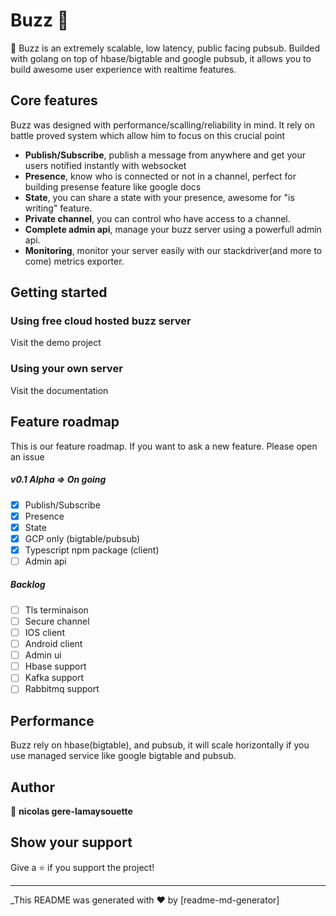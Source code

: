 # Buzz 🚀

🚀 Buzz is an extremely scalable, low latency, public facing pubsub. 
Builded with golang on top of hbase/bigtable and google pubsub, it allows you to build awesome user experience with realtime features. 





## Core features
Buzz was designed with performance/scalling/reliability in mind. It rely on battle proved system which allow him to focus on this crucial point 
- **Publish/Subscribe**, publish a message from anywhere and get your users notified instantly with websocket
- **Presence**,  know who is connected or not in a channel, perfect for building presense feature like google docs
- **State**, you can share a state with your presence, awesome for "is writing" feature.
- **Private channel**, you can control who have access to a channel.
- **Complete admin api**, manage your buzz server using a powerfull admin api.
- **Monitoring**, monitor your server easily with our stackdriver(and more to come)  metrics exporter.
## Getting started
### Using free cloud hosted buzz server
Visit the demo project 
### Using your own server
Visit the documentation 
## Feature roadmap

This is our feature roadmap. If you want to ask a new feature. Please open an issue

##### v0.1 Alpha => On going
- [x] Publish/Subscribe
- [x] Presence
- [x] State
- [x] GCP only (bigtable/pubsub)
- [x] Typescript npm package (client)
- [ ] Admin api

##### Backlog
- [ ] Tls terminaison
- [ ] Secure channel
- [ ] IOS client
- [ ] Android client
- [ ] Admin ui 
- [ ] Hbase support
- [ ] Kafka support
- [ ] Rabbitmq support

## Performance
Buzz rely on hbase(bigtable), and pubsub, it will scale horizontally if you use managed service like google bigtable and pubsub.

## Author

👤 **nicolas gere-lamaysouette**


## Show your support

Give a ⭐️ if you support the project!

***
_This README was generated with ❤️ by [readme-md-generator]
